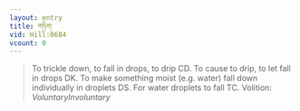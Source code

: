 ```yaml
---
layout: entry
title: གཏིག་
vid: Hill:0684
vcount: 0
---
```

> To trickle down, to fall in drops, to drip CD\. To cause to drip, to let fall in drops DK\. To make something moist (e\.g\. water) fall down individually in droplets DS\. For water droplets to fall TC\.
> Volition: _VoluntaryInvoluntary_


